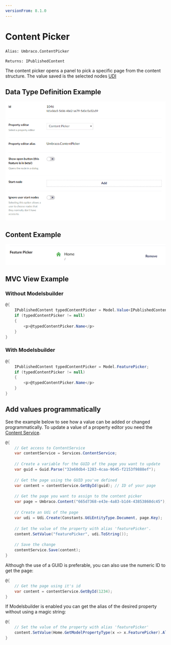 ```yaml
---
versionFrom: 8.1.0
---
```


# Content Picker

`Alias: Umbraco.ContentPicker`

`Returns: IPublishedContent`

The content picker opens a panel to pick a specific page from the content structure. The value saved is the selected nodes [UDI](../../../../../Reference/Querying/Udi.md "Learn more about UDI's")

## Data Type Definition Example

![Content Picker Data Type Definition](images/Content-Picker-DataType-8_1.png)

## Content Example

![Content Picker Content](images/Content-Picker-Content-v8.png)

## MVC View Example

### Without Modelsbuilder

```csharp
@{
    IPublishedContent typedContentPicker = Model.Value<IPublishedContent>("featurePicker");
    if (typedContentPicker != null)
    {
        <p>@typedContentPicker.Name</p>
    }
}
```

### With Modelsbuilder

```csharp
@{
    IPublishedContent typedContentPicker = Model.FeaturePicker;
    if (typedContentPicker != null)
    {
        <p>@typedContentPicker.Name</p>
    }
}
```

## Add values programmatically

See the example below to see how a value can be added or changed programmatically. To update a value of a property editor you need the [Content Service](../../../../../Reference/Management/Services/ContentService/index.md).

```csharp
@{
    // Get access to ContentService
    var contentService = Services.ContentService;

    // Create a variable for the GUID of the page you want to update
    var guid = Guid.Parse("32e60db4-1283-4caa-9645-f2153f9888ef");

    // Get the page using the GUID you've defined
    var content = contentService.GetById(guid); // ID of your page

    // Get the page you want to assign to the content picker 
    var page = Umbraco.Content("665d7368-e43e-4a83-b1d4-43853860dc45");
    
    // Create an Udi of the page
    var udi = Udi.Create(Constants.UdiEntityType.Document, page.Key);

    // Set the value of the property with alias 'featurePicker'. 
    content.SetValue("featurePicker", udi.ToString());

    // Save the change
    contentService.Save(content);
}
```

Although the use of a GUID is preferable, you can also use the numeric ID to get the page:

```csharp
@{
    // Get the page using it's id
    var content = contentService.GetById(1234); 
}
```

If Modelsbuilder is enabled you can get the alias of the desired property without using a magic string:

```csharp
@{
    // Set the value of the property with alias 'featurePicker'
    content.SetValue(Home.GetModelPropertyType(x => x.FeaturePicker).Alias, udi.ToString());
}
```

